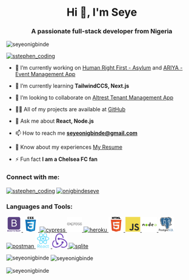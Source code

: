 <h1 align="center">Hi 👋, I'm Seye</h1>
<h3 align="center">A passionate full-stack developer from Nigeria</h3>

<p align="left"> <img src="https://komarev.com/ghpvc/?username=seyeonigbinde&label=Profile%20views&color=0e75b6&style=flat" alt="seyeonigbinde" /> </p>

<p align="left"> <a href="https://twitter.com/sstephen_coding" target="blank"><img src="https://img.shields.io/twitter/follow/sstephen_coding?logo=twitter&style=for-the-badge" alt="sstephen_coding" /></a> </p>

- 🔭 I’m currently working on [Human Right First - Asylum](https://github.com/Lambda-School-Labs/human-rights-first-asylum-fe-a) and [ARIYA - Event Management App](https://github.com/seyeonigbinde/ariya)

- 🌱 I’m currently learning **TailwindCCS, Next.js**

- 👯 I’m looking to collaborate on [Altrest Tenant Management App](https://github.com/seyeonigbinde/Altrest-Tenant-App-FrontEnd-2)

- 👨‍💻 All of my projects are available at [GitHub](https://github.com/seyeonigbinde)

- 💬 Ask me about **React, Node.js**

- 📫 How to reach me **seyeonigbinde@gmail.com**

- 📄 Know about my experiences [My Resume](https://docs.google.com/document/d/1dF4Tr9AeX-J-smiCSztGF8n7i6Sh5N40ZeIKpW0eonM/edit?usp=sharing)

- ⚡ Fun fact **I am a Chelsea FC fan**

<h3 align="left">Connect with me:</h3>
<p align="left">
<a href="https://twitter.com/sstephen_coding" target="blank"><img align="center" src="https://raw.githubusercontent.com/rahuldkjain/github-profile-readme-generator/master/src/images/icons/Social/twitter.svg" alt="sstephen_coding" height="30" width="40" /></a>
<a href="https://linkedin.com/in/onigbindeseye" target="blank"><img align="center" src="https://raw.githubusercontent.com/rahuldkjain/github-profile-readme-generator/master/src/images/icons/Social/linked-in-alt.svg" alt="onigbindeseye" height="30" width="40" /></a>
</p>

<h3 align="left">Languages and Tools:</h3>
<p align="left"> <a href="https://getbootstrap.com" target="_blank"> <img src="https://raw.githubusercontent.com/devicons/devicon/master/icons/bootstrap/bootstrap-plain-wordmark.svg" alt="bootstrap" width="40" height="40"/> </a> <a href="https://www.w3schools.com/css/" target="_blank"> <img src="https://raw.githubusercontent.com/devicons/devicon/master/icons/css3/css3-original-wordmark.svg" alt="css3" width="40" height="40"/> </a> <a href="https://www.cypress.io" target="_blank"> <img src="https://raw.githubusercontent.com/simple-icons/simple-icons/6e46ec1fc23b60c8fd0d2f2ff46db82e16dbd75f/icons/cypress.svg" alt="cypress" width="40" height="40"/> </a> <a href="https://expressjs.com" target="_blank"> <img src="https://raw.githubusercontent.com/devicons/devicon/master/icons/express/express-original-wordmark.svg" alt="express" width="40" height="40"/> </a> <a href="https://heroku.com" target="_blank"> <img src="https://www.vectorlogo.zone/logos/heroku/heroku-icon.svg" alt="heroku" width="40" height="40"/> </a> <a href="https://www.w3.org/html/" target="_blank"> <img src="https://raw.githubusercontent.com/devicons/devicon/master/icons/html5/html5-original-wordmark.svg" alt="html5" width="40" height="40"/> </a> <a href="https://developer.mozilla.org/en-US/docs/Web/JavaScript" target="_blank"> <img src="https://raw.githubusercontent.com/devicons/devicon/master/icons/javascript/javascript-original.svg" alt="javascript" width="40" height="40"/> </a> <a href="https://nodejs.org" target="_blank"> <img src="https://raw.githubusercontent.com/devicons/devicon/master/icons/nodejs/nodejs-original-wordmark.svg" alt="nodejs" width="40" height="40"/> </a> <a href="https://www.postgresql.org" target="_blank"> <img src="https://raw.githubusercontent.com/devicons/devicon/master/icons/postgresql/postgresql-original-wordmark.svg" alt="postgresql" width="40" height="40"/> </a> <a href="https://postman.com" target="_blank"> <img src="https://www.vectorlogo.zone/logos/getpostman/getpostman-icon.svg" alt="postman" width="40" height="40"/> </a> <a href="https://reactjs.org/" target="_blank"> <img src="https://raw.githubusercontent.com/devicons/devicon/master/icons/react/react-original-wordmark.svg" alt="react" width="40" height="40"/> </a> <a href="https://redux.js.org" target="_blank"> <img src="https://raw.githubusercontent.com/devicons/devicon/master/icons/redux/redux-original.svg" alt="redux" width="40" height="40"/> </a> <a href="https://www.sqlite.org/" target="_blank"> <img src="https://www.vectorlogo.zone/logos/sqlite/sqlite-icon.svg" alt="sqlite" width="40" height="40"/> </a> </p>

<p><img align="left" src="https://github-readme-stats.vercel.app/api/top-langs?username=seyeonigbinde&show_icons=true&locale=en&layout=compact" alt="seyeonigbinde" /></p>

<p>&nbsp;<img align="center" src="https://github-readme-stats.vercel.app/api?username=seyeonigbinde&show_icons=true&locale=en" alt="seyeonigbinde" /></p>

<p><img align="center" src="https://github-readme-streak-stats.herokuapp.com/?user=seyeonigbinde&" alt="seyeonigbinde" /></p>
